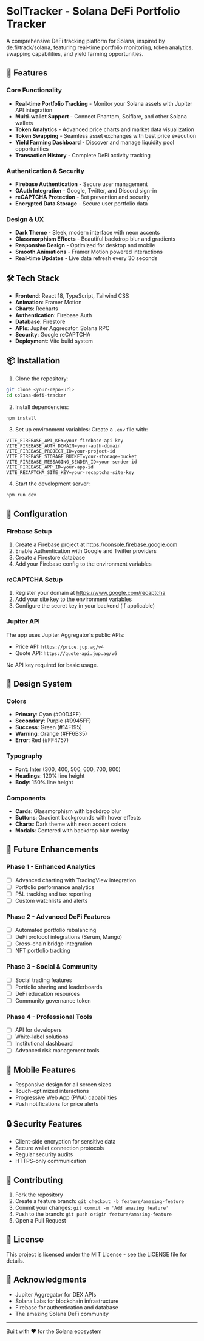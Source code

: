 # SolTracker - Solana DeFi Portfolio Tracker

A comprehensive DeFi tracking platform for Solana, inspired by de.fi/track/solana, featuring real-time portfolio monitoring, token analytics, swapping capabilities, and yield farming opportunities.

## 🚀 Features

### Core Functionality
- **Real-time Portfolio Tracking** - Monitor your Solana assets with Jupiter API integration
- **Multi-wallet Support** - Connect Phantom, Solflare, and other Solana wallets
- **Token Analytics** - Advanced price charts and market data visualization
- **Token Swapping** - Seamless asset exchanges with best price execution
- **Yield Farming Dashboard** - Discover and manage liquidity pool opportunities
- **Transaction History** - Complete DeFi activity tracking

### Authentication & Security
- **Firebase Authentication** - Secure user management
- **OAuth Integration** - Google, Twitter, and Discord sign-in
- **reCAPTCHA Protection** - Bot prevention and security
- **Encrypted Data Storage** - Secure user portfolio data

### Design & UX
- **Dark Theme** - Sleek, modern interface with neon accents
- **Glassmorphism Effects** - Beautiful backdrop blur and gradients
- **Responsive Design** - Optimized for desktop and mobile
- **Smooth Animations** - Framer Motion powered interactions
- **Real-time Updates** - Live data refresh every 30 seconds

## 🛠 Tech Stack

- **Frontend**: React 18, TypeScript, Tailwind CSS
- **Animation**: Framer Motion
- **Charts**: Recharts
- **Authentication**: Firebase Auth
- **Database**: Firestore
- **APIs**: Jupiter Aggregator, Solana RPC
- **Security**: Google reCAPTCHA
- **Deployment**: Vite build system

## 📦 Installation

1. Clone the repository:
```bash
git clone <your-repo-url>
cd solana-defi-tracker
```

2. Install dependencies:
```bash
npm install
```

3. Set up environment variables:
Create a `.env` file with:
```env
VITE_FIREBASE_API_KEY=your-firebase-api-key
VITE_FIREBASE_AUTH_DOMAIN=your-auth-domain
VITE_FIREBASE_PROJECT_ID=your-project-id
VITE_FIREBASE_STORAGE_BUCKET=your-storage-bucket
VITE_FIREBASE_MESSAGING_SENDER_ID=your-sender-id
VITE_FIREBASE_APP_ID=your-app-id
VITE_RECAPTCHA_SITE_KEY=your-recaptcha-site-key
```

4. Start the development server:
```bash
npm run dev
```

## 🔧 Configuration

### Firebase Setup
1. Create a Firebase project at https://console.firebase.google.com
2. Enable Authentication with Google and Twitter providers
3. Create a Firestore database
4. Add your Firebase config to the environment variables

### reCAPTCHA Setup
1. Register your domain at https://www.google.com/recaptcha
2. Add your site key to the environment variables
3. Configure the secret key in your backend (if applicable)

### Jupiter API
The app uses Jupiter Aggregator's public APIs:
- Price API: `https://price.jup.ag/v4`
- Quote API: `https://quote-api.jup.ag/v6`

No API key required for basic usage.

## 🎨 Design System

### Colors
- **Primary**: Cyan (#00D4FF)
- **Secondary**: Purple (#9945FF)
- **Success**: Green (#14F195)
- **Warning**: Orange (#FF6B35)
- **Error**: Red (#FF4757)

### Typography
- **Font**: Inter (300, 400, 500, 600, 700, 800)
- **Headings**: 120% line height
- **Body**: 150% line height

### Components
- **Cards**: Glassmorphism with backdrop blur
- **Buttons**: Gradient backgrounds with hover effects
- **Charts**: Dark theme with neon accent colors
- **Modals**: Centered with backdrop blur overlay

## 🔮 Future Enhancements

### Phase 1 - Enhanced Analytics
- [ ] Advanced charting with TradingView integration
- [ ] Portfolio performance analytics
- [ ] P&L tracking and tax reporting
- [ ] Custom watchlists and alerts

### Phase 2 - Advanced DeFi Features
- [ ] Automated portfolio rebalancing
- [ ] DeFi protocol integrations (Serum, Mango)
- [ ] Cross-chain bridge integration
- [ ] NFT portfolio tracking

### Phase 3 - Social & Community
- [ ] Social trading features
- [ ] Portfolio sharing and leaderboards
- [ ] DeFi education resources
- [ ] Community governance token

### Phase 4 - Professional Tools
- [ ] API for developers
- [ ] White-label solutions
- [ ] Institutional dashboard
- [ ] Advanced risk management tools

## 📱 Mobile Features
- Responsive design for all screen sizes
- Touch-optimized interactions
- Progressive Web App (PWA) capabilities
- Push notifications for price alerts

## 🔒 Security Features
- Client-side encryption for sensitive data
- Secure wallet connection protocols
- Regular security audits
- HTTPS-only communication

## 🤝 Contributing

1. Fork the repository
2. Create a feature branch: `git checkout -b feature/amazing-feature`
3. Commit your changes: `git commit -m 'Add amazing feature'`
4. Push to the branch: `git push origin feature/amazing-feature`
5. Open a Pull Request

## 📄 License

This project is licensed under the MIT License - see the LICENSE file for details.

## 🙏 Acknowledgments

- Jupiter Aggregator for DEX APIs
- Solana Labs for blockchain infrastructure
- Firebase for authentication and database
- The amazing Solana DeFi community

---

Built with ❤️ for the Solana ecosystem